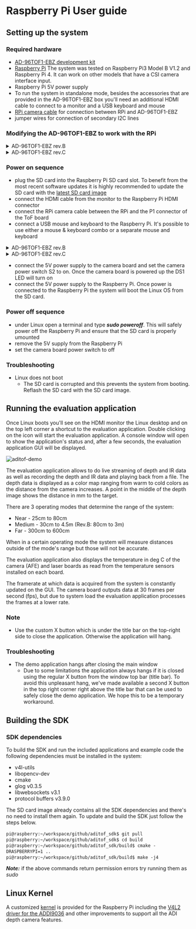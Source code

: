 # Raspberry Pi User guide

## Setting up the system

### Required hardware
- [AD-96TOF1-EBZ development kit](https://www.analog.com/en/design-center/evaluation-hardware-and-software/evaluation-boards-kits/ad-96tof1-ebz.html)
- [Raspberry Pi](https://www.raspberrypi.org/products/) The system was tested on Raspberry Pi3 Model B V1.2 and Raspberry Pi 4. It can work on other models that have a CSI camera interface input.
- Raspberry Pi 5V power supply
- To run the system in standalone mode, besides the accessories that are provided in the AD-96TOF1-EBZ box you'll need an additional HDMI cable to connect to a monitor and a USB keyboard and mouse
- [RPi camera cable](https://www.adafruit.com/product/2087) for connection between RPi and AD-96TOF1-EBZ
- jumper wires for connection of secondary I2C lines

### Modifying the AD-96TOF1-EBZ to work with the RPi
<details>
  <summary>AD-96TOF1-EBZ rev.B</summary>
 
For the AD-96TOF1-EBZ rev.B to work with the RPi the following changes must be made on the camera board:
 - short pins 2 and 3 on JP1. JP1 is located underneath the laser board so the laser board must be first detached from the camera board to have access to this solder jumper
 - short R98 and R109
 - move the S1 switch to position 1 - to the dot on the switch
 </details>
 
 <details>
  <summary>AD-96TOF1-EBZ rev.C</summary>
 
For the AD-96TOF1-EBZ rev.C to work with the RPi the following changes must be made on the camera board:
 - move the S1 switch to position 1 - to the dot on the switch
 - set the S5 switch 1 to OFF and all the other S5 switches to ON
 </details>

### Power on sequence
- plug the SD card into the Raspberry Pi SD card slot. To benefit from the most recent software updates it is highly recommended to update the SD card with the [latest SD card image](https://github.com/analogdevicesinc/aditof_sdk#supported-embedded-platforms)
- connect the HDMI cable from the monitor to the Raspberry Pi HDMI connector
- connect the RPi camera cable between the RPi and the P1 connector of the ToF board
- connect a USB mouse and keyboard to the Raspberry Pi. It's possible to use either a mouse & keyboard combo or a separate mouse and keyboard
<details>
  <summary>AD-96TOF1-EBZ rev.B</summary>
  
- connect the I2C1 of the Raspberry Pi to AD-96TOF1-EBZ development kit. Please use jumper wires and the table below.
![RPi connections](https://github.com/analogdevicesinc/aditof_sdk/blob/master/doc/img/rpi_standalone.jpg)

| Raspberry Pi GPIO Header (J8) | AD-96TOF1-EBZ pin header (P4) |
| ------------- | ------------- |
|  Pin 3 (SDA)  |     Pin 17    |
|               |     Pin 21    |
|  Pin 5 (SCL)  |     Pin 15    |
|               |     Pin 19    |

- take care that the jumper wire connected to RPi header Pin 3 must be split in two and routed to both Pin 17 and Pin 21 on camera PCB. The same for SCL wire
</details>

<details>
  <summary>AD-96TOF1-EBZ rev.C</summary>
 
 ![RPi connections](https://github.com/analogdevicesinc/aditof_sdk/blob/master/doc/img/rpi_standalone_revc.jpg)
</details>

- connect the 5V power supply to the camera board and set the camera power switch S2 to on. Once the camera board is powered up the DS1 LED will turn on
- connect the 5V power supply to the Raspberry Pi. Once power is connected to the Raspberry Pi the system will boot the Linux OS from the SD card.



### Power off sequence
- under Linux open a terminal and type ***sudo poweroff***. This will safely power off the Raspberry Pi and ensure that the SD card is properly umounted
- remove the 5V supply from the Raspberry Pi
- set the camera board power switch to off

### Troubleshooting
- Linux does not boot
  - The SD card is corrupted and this prevents the system from booting. Reflash the SD card with the SD card image.

## Running the evaluation application

Once Linux boots you'll see on the HDMI monitor the Linux desktop and on the top left corner a shortcut to the evaluation application. Double clicking on the icon will start the evaluation application.  A console window will open to show the application's status and, after a few seconds, the evaluation application GUI will be displayed.

![aditof-demo](https://github.com/analogdevicesinc/aditof_sdk/blob/master/doc/img/aditof_demo.png)

The evaluation application allows to do live streaming of depth and IR data as well as recording the depth and IR data and playing back from a file. The depth data is displayed as a color map ranging from warm to cold colors as the distance from the camera increases. A point in the middle of the depth image shows the distance in mm to the target.

There are 3 operating modes that determine the range of the system:
 - Near - 25cm to 80cm
 - Medium - 30cm to 4.5m (Rev.B: 80cm to 3m)
 - Far - 300cm to 600cm

When in a certain operating mode the system will measure distances outside of the mode's range but those will not be accurate.

The evaluation application also displays the temperature in deg C of the camera (AFE) and laser boards as read from the temperature sensors installed on each board.

The framerate at which data is acquired from the system is constantly updated on the GUI. The camera board outputs data at 30 frames per second (fps), but due to system load the evaluation application processes the frames at a lower rate.

### Note
 - Use the custom X button which is under the title bar on the top-right side to close the application. Otherwise the application will hang.

### Troubleshooting
- The demo application hangs after closing the main window
  - Due to some limitations the application always hangs if it is closed using the regular X button from the window top bar (title bar). To avoid this unpleasant hang, we've made available a second X button in the top right corner right above the title bar that can be used to safely close the demo application. We hope this to be a temporary workaround.

## Building the SDK

### SDK dependencies
To build the SDK and run the included applications and example code the following dependencies must be installed in the system:
 - v4l-utils
 - libopencv-dev
 - cmake
 - glog v0.3.5
 - libwebsockets v3.1
 - protocol buffers v3.9.0

The SD card image already contains all the SDK dependencies and there's no need to install them again. To update and build the SDK just follow the steps below.

```console
pi@raspberry:~/workspace/github/aditof_sdk$ git pull
pi@raspberry:~/workspace/github/aditof_sdk$ cd build
pi@raspberry:~/workspace/github/aditof_sdk/build$ cmake -DRASPBERRYPI=1 ..
pi@raspberry:~/workspace/github/aditof_sdk/build$ make -j4
```
***Note:*** if the above commands return permission errors try running them as *sudo*

## Linux Kernel
A customized [kernel](https://github.com/analogdevicesinc/linux/tree/adi-4.19.0) is provided for the Raspberry Pi including the [V4L2 driver for the ADDI9036](https://github.com/analogdevicesinc/linux/blob/adi-4.19.0/drivers/media/i2c/addi9036.c) and other improvements to support all the ADI depth camera features.

